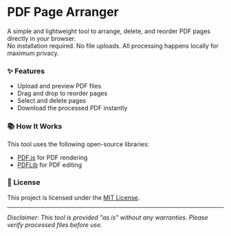# PDF Page Arranger

A simple and lightweight tool to arrange, delete, and reorder PDF pages directly in your browser.  
No installation required. No file uploads. All processing happens locally for maximum privacy.

### ✨ Features
- Upload and preview PDF files
- Drag and drop to reorder pages
- Select and delete pages
- Download the processed PDF instantly

### 📚 How It Works
This tool uses the following open-source libraries:
- [PDF.js](https://mozilla.github.io/pdf.js/) for PDF rendering
- [PDFLib](https://pdf-lib.js.org/) for PDF editing

### 📄 License
This project is licensed under the [MIT License](LICENSE).

---

*Disclaimer: This tool is provided "as is" without any warranties. Please verify processed files before use.*
